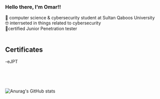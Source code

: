 ### Hello there, I'm Omar!!
📘 computer science & cybersecurity student at Sultan Qaboos University<br/>
🤓 interrseted in things related to cybersecurity <br/>
🚀certified Junior Penetration tester<br/>
<br/>
 ## Certificates
-eJPT

<br/><br/>
##
![Anurag's GitHub stats](https://github-readme-stats.vercel.app/api?username=n3t-Runn3r&show_icons=true&theme=radical)
